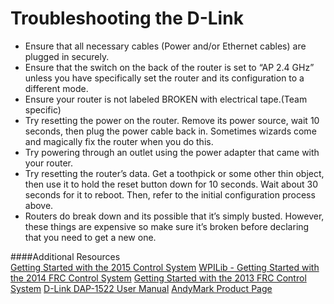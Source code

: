 # Troubleshooting the D-Link
* Ensure that all necessary cables (Power and/or Ethernet cables) are plugged in securely. <br />
* Ensure that the switch on the back of the router is set to “AP 2.4 GHz” unless you have specifically set the router and its configuration to a different mode. <br />
* Ensure your router is not labeled BROKEN with electrical tape.(Team specific) <br />
* Try resetting the power on the router. Remove its power source, wait 10 seconds, then plug the power cable back in. Sometimes wizards come and magically fix the router when you do this. <br />
* Try powering through an outlet using the power adapter that came with your router. <br />
* Try resetting the router’s data. Get a toothpick or some other thin object, then use it to hold the reset button down for 10 seconds. Wait about 30 seconds for it to reboot. Then, refer to the initial configuration process above. <br />
* Routers do break down and its possible that it’s simply busted. However, these things are expensive so make sure it’s broken before declaring that you need to get a new one.

####Additional Resources <br />
[Getting Started with the 2015 Control System](http://www.google.com/url?q=http%3A%2F%2Fwpilib.screenstepslive.com%2Fs%2F3120%2Fm%2F8559%2Fl%2F91405-programming-your-radio-for-home-use&sa=D&sntz=1&usg=AFQjCNFLhBihSjsyFtyx-v0KWLbu8OZgOw)
[WPILib - Getting Started with the 2014 FRC Control System](http://wpilib.screenstepslive.com/s/3120/m/8559)
[Getting Started with the 2013 FRC Control System](http://www.mililanirobotics.org/Documentation/electrical/2013FRCControlSystem.pdf)
[D-Link DAP-1522 User Manual](http://www.mililanirobotics.org/Documentation/electrical/DAP-1522%20User%20Manual.pdf)
[AndyMark Product Page](http://www.andymark.com/DAP-1522-REV-B-p/am-0839.htm)
